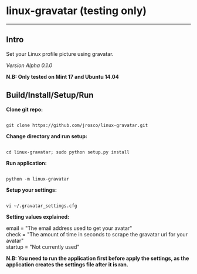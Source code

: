 linux-gravatar (testing only)
==============
---

Intro
-----
Set your Linux profile picture using gravatar. 

*Version Alpha 0.1.0*

**N.B: Only tested on Mint 17 and Ubuntu 14.04**

Build/Install/Setup/Run
-----
**Clone git repo:**

<code>
git clone https://github.com/jrosco/linux-gravatar.git
</code>

**Change directory and run setup:**

<code>
cd linux-gravatar; sudo python setup.py install
</code>

**Run application:**

<code>
python -m linux-gravatar
</code>

**Setup your settings:**

<code>
vi ~/.gravatar_settings.cfg
</code>

**Setting values explained:**

email = "The email address used to get your avatar"<br>
check = "The amount of time in seconds to scrape the gravatar url for your avatar"<br>
startup = "Not currently used"

**N.B: You need to run the application first before apply the settings, as the application creates the settings file after it is ran.**